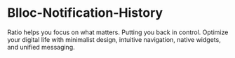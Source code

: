 # Blloc-Notification-History
Ratio helps you focus on what matters. Putting you back in control. Optimize your digital life with minimalist design, intuitive navigation, native widgets, and unified messaging.
